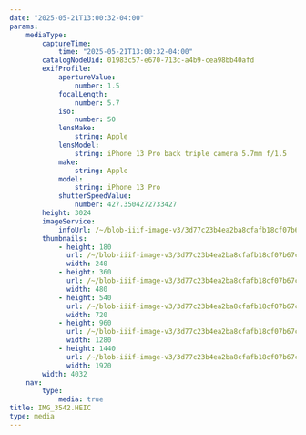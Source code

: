 ```yaml
---
date: "2025-05-21T13:00:32-04:00"
params:
    mediaType:
        captureTime:
            time: "2025-05-21T13:00:32-04:00"
        catalogNodeUid: 01983c57-e670-713c-a4b9-cea98bb40afd
        exifProfile:
            apertureValue:
                number: 1.5
            focalLength:
                number: 5.7
            iso:
                number: 50
            lensMake:
                string: Apple
            lensModel:
                string: iPhone 13 Pro back triple camera 5.7mm f/1.5
            make:
                string: Apple
            model:
                string: iPhone 13 Pro
            shutterSpeedValue:
                number: 427.3504272733427
        height: 3024
        imageService:
            infoUrl: /~/blob-iiif-image-v3/3d77c23b4ea2ba8cfafb18cf07b67c60f7cdf67d9b8adef3c5646d590a58e5df/info.json
        thumbnails:
            - height: 180
              url: /~/blob-iiif-image-v3/3d77c23b4ea2ba8cfafb18cf07b67c60f7cdf67d9b8adef3c5646d590a58e5df/full/240%2C180/0/default.jpg
              width: 240
            - height: 360
              url: /~/blob-iiif-image-v3/3d77c23b4ea2ba8cfafb18cf07b67c60f7cdf67d9b8adef3c5646d590a58e5df/full/480%2C360/0/default.jpg
              width: 480
            - height: 540
              url: /~/blob-iiif-image-v3/3d77c23b4ea2ba8cfafb18cf07b67c60f7cdf67d9b8adef3c5646d590a58e5df/full/720%2C540/0/default.jpg
              width: 720
            - height: 960
              url: /~/blob-iiif-image-v3/3d77c23b4ea2ba8cfafb18cf07b67c60f7cdf67d9b8adef3c5646d590a58e5df/full/1280%2C960/0/default.jpg
              width: 1280
            - height: 1440
              url: /~/blob-iiif-image-v3/3d77c23b4ea2ba8cfafb18cf07b67c60f7cdf67d9b8adef3c5646d590a58e5df/full/1920%2C1440/0/default.jpg
              width: 1920
        width: 4032
    nav:
        type:
            media: true
title: IMG_3542.HEIC
type: media
---
```

